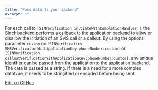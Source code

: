 ```yaml
---
title: "Pass data to your backend"
excerpt: ""
---
```

For each call to `[SINVerification initiateWithCompletionHandler:]`, the Sinch backend performs a callback to the application backend to allow or disallow the initiation of an SMS call or a callout. By using the optional parameter `custom` on `[SINVerification SMSVerificationWithApplicationKey:phoneNumber:custom]` or `[SINVerification calloutVerificationWithApplicationKey:phoneNumber:custom]`, any unique identifier can be passed from the application to the application backend. The data is passed as a string. If there is a need for a more complex datatype, it needs to be stringified or encoded before being sent.

<a class="edit-on-github" target="_blank" href="https://github.com/sinch/docs/blob/master/docs/verification/verification-for-ios/verification-ios-pass-data-to-your-backend.md">Edit on GitHub</a>